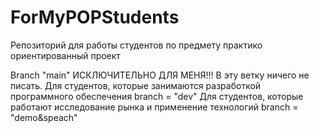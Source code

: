 # ForMyPOPStudents
Репозиторий для работы студентов по предмету практико ориентированный проект


Branch "main" ИСКЛЮЧИТЕЛЬНО ДЛЯ МЕНЯ!!! В эту ветку ничего не писать.
Для студентов, которые занимаются разработкой программного обеспечения branch = "dev"
Для студентов, которые работают исследование рынка и применение технологий branch = "demo&speach"
